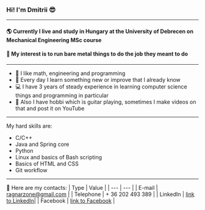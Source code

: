 ### Hi! I'm Dmitrii :sunglasses:
---
#### :earth_americas: Currently I live and study in Hungary at the University of Debrecen on Mechanical Engineering MSc course
#### :robot: My interest is to run bare metal things to do the job they meant to do
---

* :green_book: I like math, engineering and programming
* :hammer: Every day I learn something new or improve that I already know
* :computer: I have 3 years of steady experience in learning computer science things and programming in particular
* :guitar: Also I have hobbi which is guitar playing, sometimes I make videos on that and post it on YouTube
---

My hard skills are: 
* C/C++
* Java and Spring core 
* Python 
* Linux and basics of Bash scripting
* Basics of HTML and CSS
* Git workflow
---

📨 Here are my contacts:
| Type          | Value                                                      |
| ---           | ---                                                        |
| E-mail        | ragnarzone@gmail.com                                       |
| Telephone     | + 36 202 493 389                                           |
| LinkedIn      | [link to LinkedIn](https://www.linkedin.com/in/ragnarzone/)|
| Facebook      | [link to Facebook](https://www.facebook.com/ragnarzone)    |
